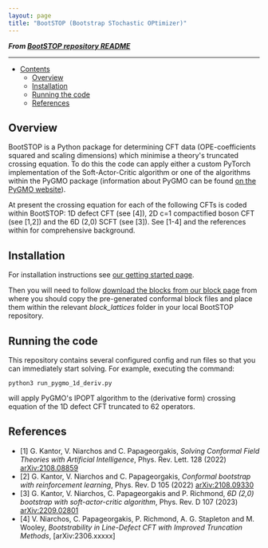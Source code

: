 ```yaml
---
layout: page
title: "BootSTOP (Bootstrap STochastic OPtimizer)"
---
```

***From [BootSTOP repository README](https://github.com/vniarchos/bootstop)***

---
<!-- TOC -->
* [Contents](#bootstop-bootstrap-stochastic-optimizer)
  * [Overview](#overview)
  * [Installation](#installation)
  * [Running the code](#running-the-code)
  * [References](#references)
<!-- TOC -->

## Overview
BootSTOP is a Python package for determining CFT data (OPE-coefficients squared and scaling dimensions) 
which minimise a theory's truncated crossing equation. To do this the code can apply either a custom PyTorch 
implementation of the Soft-Actor-Critic algorithm
or one of the algorithms within the PyGMO package (information about PyGMO can be found 
[on the PyGMO website](https://esa.github.io/pygmo2/)). 

At present the crossing equation for each of the following CFTs is coded within BootSTOP: 
1D defect CFT (see [4]), 2D c=1 compactified boson CFT (see [1,2]) 
and the 6D (2,0) SCFT (see [3]). See [1-4] and the references within for comprehensive background.

## Installation
For installation instructions see [our getting started page](https://github.com/vniarchos/BootSTOP/blob/main/requirements/getting_started.md).

Then you will need to follow [download the blocks from our block page](bootstop/blocks)
from where you should copy the pre-generated conformal block files and place
them within the relevant *block_lattices* 
folder in your local BootSTOP repository.

## Running the code

This repository contains several configured config and run files so that you can immediately start solving.
For example, executing the command:
   ```
   python3 run_pygmo_1d_deriv.py
   ```
will apply PyGMO's IPOPT algorithm to the (derivative form) crossing equation of the 1D defect CFT 
truncated to 62 operators.



## References
- [1] G. Kantor, V. Niarchos and C. Papageorgakis,
*Solving Conformal Field Theories with Artificial Intelligence*,
Phys. Rev. Lett. 128 (2022) [arXiv:2108.08859](https://arxiv.org/abs/2108.08859)
- [2] G. Kantor, V. Niarchos and C. Papageorgakis,
*Conformal bootstrap with reinforcement learning*,
Phys. Rev. D 105 (2022) [arXiv:2108.09330](https://arxiv.org/abs/2108.09330)
- [3] G. Kantor, V. Niarchos, C. Papageorgakis and P. Richmond,
*6D (2,0) bootstrap with soft-actor-critic algorithm*,
Phys. Rev. D 107 (2023) [arXiv:2209.02801](https://arxiv.org/abs/2209.02801)
- [4] V. Niarchos, C. Papageorgakis, P. Richmond, A. G. Stapleton and M. Wooley,
*Bootstrability in Line-Defect CFT with Improved Truncation Methods*, [arXiv:2306.xxxxx]

